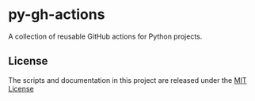 # py-gh-actions

A collection of reusable GitHub actions for Python projects.

## License
The scripts and documentation in this project are released under the [MIT License](LICENSE)
